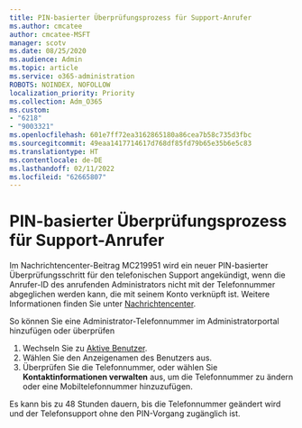 ```yaml
---
title: PIN-basierter Überprüfungsprozess für Support-Anrufer
ms.author: cmcatee
author: cmcatee-MSFT
manager: scotv
ms.date: 08/25/2020
ms.audience: Admin
ms.topic: article
ms.service: o365-administration
ROBOTS: NOINDEX, NOFOLLOW
localization_priority: Priority
ms.collection: Adm_O365
ms.custom:
- "6218"
- "9003321"
ms.openlocfilehash: 601e7ff72ea3162865180a86cea7b58c735d3fbc
ms.sourcegitcommit: 49eaa1417714617d768df85fd79b65e35b6e5c83
ms.translationtype: HT
ms.contentlocale: de-DE
ms.lasthandoff: 02/11/2022
ms.locfileid: "62665807"
---
```

# <a name="pin-based-verification-process-for-support-callers"></a>PIN-basierter Überprüfungsprozess für Support-Anrufer

Im Nachrichtencenter-Beitrag MC219951 wird ein neuer PIN-basierter Überprüfungsschritt für den telefonischen Support angekündigt, wenn die Anrufer-ID des anrufenden Administrators nicht mit der Telefonnummer abgeglichen werden kann, die mit seinem Konto verknüpft ist. Weitere Informationen finden Sie unter [Nachrichtencenter](https://admin.microsoft.com/AdminPortal/Home#/MessageCenter). 

So können Sie eine Administrator-Telefonnummer im Administratorportal hinzufügen oder überprüfen  

1. Wechseln Sie zu [Aktive Benutzer](https://admin.microsoft.com/AdminPortal/Home#/users).
2. Wählen Sie den Anzeigenamen des Benutzers aus.
3. Überprüfen Sie die Telefonnummer, oder wählen Sie **Kontaktinformationen verwalten** aus, um die Telefonnummer zu ändern oder eine Mobiltelefonnummer hinzuzufügen.     

Es kann bis zu 48 Stunden dauern, bis die Telefonnummer geändert wird und der Telefonsupport ohne den PIN-Vorgang zugänglich ist.